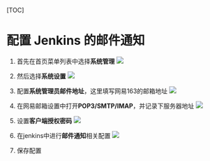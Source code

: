 [TOC]

# 配置 Jenkins 的邮件通知

1. 首先在首页菜单列表中选择**系统管理**
![](http://cdn.imaxue.com/WX20190414-145922.png)

2. 然后选择**系统设置**
![](http://cdn.imaxue.com/WX20190414-145946.png)

3. 配置**系统管理员邮件地址**，这里填写网易163的邮箱地址
![](http://cdn.imaxue.com/WX20190414-150330.png)

4. 在网易邮箱设置中打开**POP3/SMTP/IMAP**，并记录下服务器地址
![](http://cdn.imaxue.com/WX20190414-150742.png)

5. 设置**客户端授权密码**
![](http://cdn.imaxue.com/WX20190414-150743.png)

6. 在jenkins中进行**邮件通知**相关配置
![](http://cdn.imaxue.com/WX20190414-152343.png)

7. 保存配置
